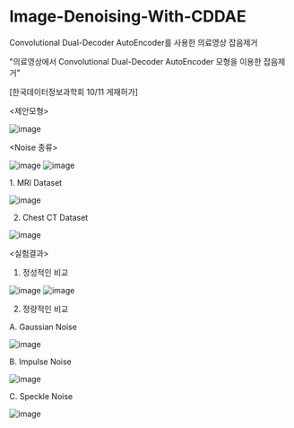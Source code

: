 # Image-Denoising-With-CDDAE
Convolutional Dual-Decoder AutoEncoder를 사용한 의료영상 잡음제거

"의료영상에서 Convolutional Dual-Decoder AutoEncoder 모형을 이용한 잡음제거"

[한국데이터정보과학회 10/11 게재허가]

<제안모형>

![image](https://user-images.githubusercontent.com/71765587/197094039-4e8187bd-f129-4e1b-8776-6f45da1ed473.png)

<Noise 종류>

![image](https://user-images.githubusercontent.com/71765587/197094238-87b2cd8d-0e11-4426-a71c-26b2a255a0a0.png)
![image](https://user-images.githubusercontent.com/71765587/197094334-08e37d6c-0f4d-4c86-a5bd-685cf47b7575.png)

<Loss Graph>
1. MRI Dataset

![image](https://user-images.githubusercontent.com/71765587/197094423-0fee5532-f4de-4c7c-b5c7-3e1027b5fcb9.png)

2. Chest CT Dataset

![image](https://user-images.githubusercontent.com/71765587/197094677-859e7bb5-05ac-423c-9bf1-8e8c65d76d91.png)


<실험결과>

1. 정성적인 비교
  
![image](https://user-images.githubusercontent.com/71765587/197094796-0fcc7afd-b4e7-4b95-bb1f-2260e645d4e7.png)
![image](https://user-images.githubusercontent.com/71765587/197094858-3e3138cc-8b50-46f4-be41-4d3de3d86a49.png)

2. 정량적인 비교

A. Gaussian Noise
  
![image](https://user-images.githubusercontent.com/71765587/197094932-28083058-87f6-4ea2-99b3-aa0ecc47b441.png)

B. Impulse Noise
  
![image](https://user-images.githubusercontent.com/71765587/197095003-40ee9453-144b-4d14-9e66-4e475afde081.png)

C. Speckle Noise
  
![image](https://user-images.githubusercontent.com/71765587/197095044-12fa0741-b3a4-48f3-b171-3d9dff06e78f.png)
